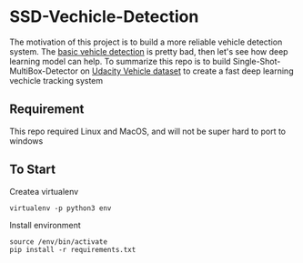 # SSD-Vechicle-Detection
The motivation of this project is to build a more reliable vehicle detection system. The [basic vehicle detection](https://github.com/jiajuns/VehicleDetectionBasic) is pretty bad, then let's see how deep learning model can help. To summarize this repo is to build Single-Shot-MultiBox-Detector on [Udacity Vehicle dataset](https://github.com/udacity/self-driving-car/tree/master/annotations) to create a fast deep learning vechicle tracking system

Requirement
---
This repo required Linux and MacOS, and will not be super hard to port to windows

To Start
---
Createa virtualenv
```
virtualenv -p python3 env
```

Install environment
```
source /env/bin/activate
pip install -r requirements.txt
```


